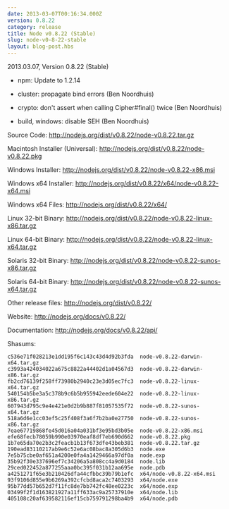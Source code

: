 ```yaml
---
date: 2013-03-07T00:16:34.000Z
version: 0.8.22
category: release
title: Node v0.8.22 (Stable)
slug: node-v0-8-22-stable
layout: blog-post.hbs
---
```


2013.03.07, Version 0.8.22 (Stable)

* npm: Update to 1.2.14

* cluster: propagate bind errors (Ben Noordhuis)

* crypto: don't assert when calling Cipher#final() twice (Ben Noordhuis)

* build, windows: disable SEH (Ben Noordhuis)


Source Code: http://nodejs.org/dist/v0.8.22/node-v0.8.22.tar.gz

Macintosh Installer (Universal): http://nodejs.org/dist/v0.8.22/node-v0.8.22.pkg

Windows Installer: http://nodejs.org/dist/v0.8.22/node-v0.8.22-x86.msi

Windows x64 Installer: http://nodejs.org/dist/v0.8.22/x64/node-v0.8.22-x64.msi

Windows x64 Files: http://nodejs.org/dist/v0.8.22/x64/

Linux 32-bit Binary: http://nodejs.org/dist/v0.8.22/node-v0.8.22-linux-x86.tar.gz

Linux 64-bit Binary: http://nodejs.org/dist/v0.8.22/node-v0.8.22-linux-x64.tar.gz

Solaris 32-bit Binary: http://nodejs.org/dist/v0.8.22/node-v0.8.22-sunos-x86.tar.gz

Solaris 64-bit Binary: http://nodejs.org/dist/v0.8.22/node-v0.8.22-sunos-x64.tar.gz

Other release files: http://nodejs.org/dist/v0.8.22/

Website: http://nodejs.org/docs/v0.8.22/

Documentation: http://nodejs.org/docs/v0.8.22/api/

Shasums:
```
c536e71f028213e1dd195f6c143c43d4d92b3fda  node-v0.8.22-darwin-x64.tar.gz
c3993a424034022a675c8822a44402d1a04567d3  node-v0.8.22-darwin-x86.tar.gz
fb2cd76139f258ff73980b2940c23e3d05ec7fc3  node-v0.8.22-linux-x64.tar.gz
540154b5be3a5c378b9c6b5b955942eede604e22  node-v0.8.22-linux-x86.tar.gz
607943d795c9e4e421e0d2b9b887f81057535f72  node-v0.8.22-sunos-x64.tar.gz
518a6d6e1cc03ef5c25f408f3a6f7b2ba0e27750  node-v0.8.22-sunos-x86.tar.gz
7eae67719868fe45d016a04a031bf3e95bd3b05e  node-v0.8.22-x86.msi
efe68fecb78059b990e03970eaf8df7eb690d662  node-v0.8.22.pkg
1b7e65da70e2b3c2feacb1b13f673dfe43beb381  node-v0.8.22.tar.gz
190ead83110217ab9e6c52e6ac08bac8a305d6b3  node.exe
7e5b75cbe0af651a4200e0fa4a1429466a97df0a  node.exp
35b92f30e337696ef7c34206a5a808cc4a9d0184  node.lib
29ced022452a877255aaa0bc395f031b12aa695e  node.pdb
a4251271f65e3b210426dfa44cfbbc39b79b1efc  x64/node-v0.8.22-x64.msi
93f9106d855e9b6269a392cfcbd8aca2c7403293  x64/node.exe
95b77dd57b652d7f11fc8de7bb742fc48ee0223c  x64/node.exp
03499f2f1d163821927a11ff633ac9a25737910e  x64/node.lib
405108c20af639582116ef15cb759791298ba4b9  x64/node.pdb
```
